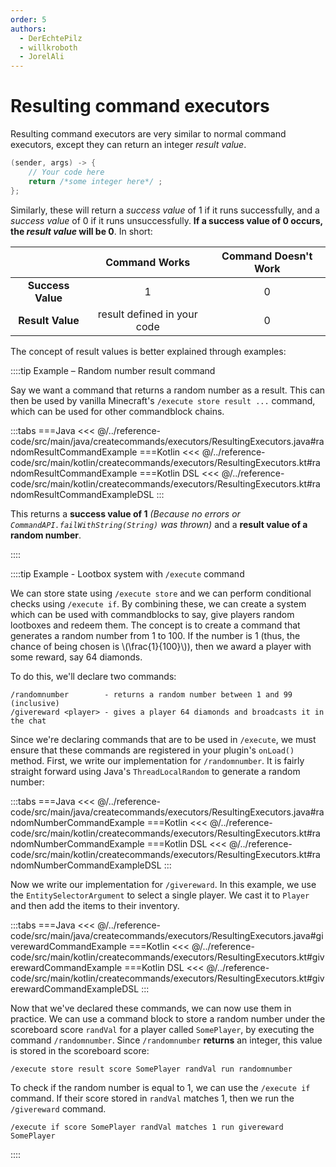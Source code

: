 ```yaml
---
order: 5
authors:
  - DerEchtePilz
  - willkroboth
  - JorelAli
---
```


# Resulting command executors

Resulting command executors are very similar to normal command executors, except they can return an integer _result value_.

```java
(sender, args) -> {
    // Your code here
    return /*some integer here*/ ;
};
```

Similarly, these will return a _success value_ of 1 if it runs successfully, and a _success value_ of 0 if it runs unsuccessfully. **If a success value of 0 occurs, the _result value_ will be 0**. In short:

|                   |        Command Works        | Command Doesn't Work |
|:-----------------:|:---------------------------:|:--------------------:|
| **Success Value** |              1              |          0           |
| **Result Value**  | result defined in your code |          0           |

The concept of result values is better explained through examples:

::::tip Example – Random number result command

Say we want a command that returns a random number as a result. This can then be used by vanilla Minecraft's `/execute store result ...` command, which can be used for other commandblock chains.

:::tabs
===Java
<<< @/../reference-code/src/main/java/createcommands/executors/ResultingExecutors.java#randomResultCommandExample
===Kotlin
<<< @/../reference-code/src/main/kotlin/createcommands/executors/ResultingExecutors.kt#randomResultCommandExample
===Kotlin DSL
<<< @/../reference-code/src/main/kotlin/createcommands/executors/ResultingExecutors.kt#randomResultCommandExampleDSL
:::

This returns a **success value of 1** _(Because no errors or `CommandAPI.failWithString(String)` was thrown)_ and a **result value of a random number**.

::::

::::tip Example - Lootbox system with `/execute` command

We can store state using `/execute store` and we can perform conditional checks using `/execute if`. By combining these, we can create a system which can be used with commandblocks to say, give players random lootboxes and redeem them. The concept is to create a command that generates a random number from 1 to 100. If the number is 1 (thus, the chance of being chosen is \\(\frac{1}{100}\\)), then we award a player with some reward, say 64 diamonds.

To do this, we'll declare two commands:

```mccmd
/randomnumber        - returns a random number between 1 and 99 (inclusive)
/givereward <player> - gives a player 64 diamonds and broadcasts it in the chat
```

Since we're declaring commands that are to be used in `/execute`, we must ensure that these commands are registered in your plugin's `onLoad()` method. First, we write our implementation for `/randomnumber`. It is fairly straight forward using Java's `ThreadLocalRandom` to generate a random number:

:::tabs
===Java
<<< @/../reference-code/src/main/java/createcommands/executors/ResultingExecutors.java#randomNumberCommandExample
===Kotlin
<<< @/../reference-code/src/main/kotlin/createcommands/executors/ResultingExecutors.kt#randomNumberCommandExample
===Kotlin DSL
<<< @/../reference-code/src/main/kotlin/createcommands/executors/ResultingExecutors.kt#randomNumberCommandExampleDSL
:::

Now we write our implementation for `/givereward`. In this example, we use the `EntitySelectorArgument` to select a single player. We cast it to `Player` and then add the items to their inventory.

:::tabs
===Java
<<< @/../reference-code/src/main/java/createcommands/executors/ResultingExecutors.java#giverewardCommandExample
===Kotlin
<<< @/../reference-code/src/main/kotlin/createcommands/executors/ResultingExecutors.kt#giverewardCommandExample
===Kotlin DSL
<<< @/../reference-code/src/main/kotlin/createcommands/executors/ResultingExecutors.kt#giverewardCommandExampleDSL
:::

Now that we've declared these commands, we can now use them in practice. We can use a command block to store a random number under the scoreboard score `randVal` for a player called `SomePlayer`, by executing the command `/randomnumber`. Since `/randomnumber` **returns** an integer, this value is stored in the scoreboard score:

```mccmd
/execute store result score SomePlayer randVal run randomnumber
```

To check if the random number is equal to 1, we can use the `/execute if` command. If their score stored in `randVal` matches 1, then we run the `/givereward` command.

```mccmd
/execute if score SomePlayer randVal matches 1 run givereward SomePlayer
```

::::